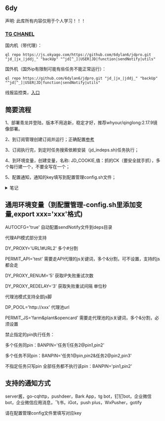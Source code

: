 
## 6dy

声明: 此库所有内容仅用于个人学习！！！

### [TG CHANEL](https://t.me/dylan_jdpro)


国内机（带代理）：

```
ql repo https://js.okyago.com/https://github.com/6dylan6/jdpro.git "jd_|jx_|jddj_" "backUp" "^jd[^_]|USER|JD|function|sendNotify|utils"

```


国外机（国外ip有限制可能有些任务不能正常运行）：

```
ql repo https://github.com/6dylan6/jdpro.git "jd_|jx_|jddj_" "backUp" "^jd[^_]|USER|JD|function|sendNotify|utils"

```


线报监控类，[入口](https://github.com/6dylan6/jdm.git)



## 简要流程

1、部署青龙并登陆，版本不用追新，稳定才好，推荐whyour/qinglong:2.17.9镜像部署。

2、到订阅管理创建订阅并运行；正确配置[参考](https://github.com/6dylan6/jdpro/issues/22)

3、订阅执行完，到定时任务搜索依赖安装（jd_indeps.sh)任务执行；

4、到环境变量，创建变量，名称: JD_COOKIE,值：抓的CK（要安全就手抓），多个每行建一个，不要全写在一个；

5、配置通知，通知的key填写到配置管理config.sh文件；


<details>
<summary>笔记</summary>
<pre><code>

1、任务并发和分组

并发配置方法：

在任务后面加conc JD_COOKIE

如 task XXXXX.js conc JD_COOKIE

任务分组运行方法：

在任务后面加desi JD_COOKIE 需要运行的ck序号

如 task XXXX.js desi JD_COOKIE 1-10  前10个一组运行，2 8 9就是第2/8/9序号的ck执行，以此类推。

2、通知支持一对一推送和显示备注（需用本库sendnotify文件），还有分组通知等用法参考[notify.md](./notify.md)

备注显示变量如下

export NOTIFY_SHOWNAMETYPE="1"    不做任何变动

export NOTIFY_SHOWNAMETYPE="2"    效果是 :  账号名称：别名(备注)	

export NOTIFY_SHOWNAMETYPE="3"    效果是 :  账号名称：pin(备注)

export NOTIFY_SHOWNAMETYPE="4"    效果是 :  账号名称：备注

3、因为青龙有随机延时（可以在配置文件设置为0，默认300秒），所以涉及准点运行的任务，最后加now，如果是desi或conc不用加也会准时跑。

4、青龙系统通知（新增删除任务、登录等通知），需把通知变量写到config.sh文件，在环境变量里只发脚本运行通知哈。

5、建议调整任务运行超时时间，青龙默认1小时有些跑不完就被强制结束，config.sh里配置。CommandTimeoutTime="3h"  即改为3小时，根据自己ck数量调整。

6、如需禁止某些CK参加所有活动或某些活动功能，实现重组CK顺序功能，包括随机、优先、轮换、组队、分段等功能，把[task_before](./docker/task_before.sh)文件内容复制到配置管理task_before.sh保存

常用变量举例：

Recombin_CK_Mode="1"  全部顺序随机

Recombin_CK_Mode="2" Recombin_CK_ARG1="15" 假设有100个CK，前15个CK按正常顺序靠前，其余CK随机乱序

Recombin_CK_Mode="3" Recombin_CK_ARG1="5" Recombin_CK_ARG2="5"  假设有100个CK，希望前5个账号始终保持在前部，剩余95个账号按照轮换模式每天轮换5个

其他用法具体参考[文档](https://docs.qq.com/doc/DTXh6QUVjRXJ1TFdN)
</code></pre>
</details>


## 通用环境变量（到配置管理-config.sh里添加变量,export xxx='xxx'格式)

AUTOCFG='true' 自动配置sendNotify文件到deps目录 

代理API模式部分支持

DY_PROXY='URL1#URL2' 多个#分割

PERMIT_API='test' 需要走API代理的js关键词，多个&分割，可不设置，支持的js都会走

DY_PROXY_RENUM='5'  获取IP失败重试次数

DY_PROXY_REDELAY='3' 获取失败重试间隔 单位秒

代理池模式支持全部js脚

DP_POOL='http://xxx' 代理池url

PERMIT_JS='farm&plant&opencard' 需要走代理池的js关键词，多个&分割，必须设置

禁止指定的pin执行任务：

多个任务同pin：BANPIN='任务1|任务2@pin1,pin2'

多个任务不同pin：BANPIN='任务1@pin,pin2&任务2@pin2,pin3'

不指定任务只写pin  全部任务都不执行该pin：BANPIN='pin1,pin2'


## 支持的通知方式

server酱，go-cqhttp，pushdeer，Bark App，tg bot，钉钉bot，企业微信bot，企业微信应用消息，飞书，iGot，push plus，WxPusher，gotify

请在配置管理config文件里填写对应key
